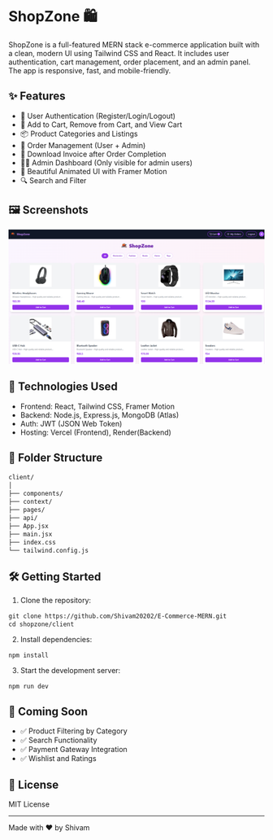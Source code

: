 # ShopZone 🛍️

ShopZone is a full-featured MERN stack e-commerce application built with a clean, modern UI using Tailwind CSS and React. It includes user authentication, cart management, order placement, and an admin panel. The app is responsive, fast, and mobile-friendly.

## ✨ Features

- 🔐 User Authentication (Register/Login/Logout)
- 🛒 Add to Cart, Remove from Cart, and View Cart
- 📦 Product Categories and Listings
- 🧾 Order Management (User + Admin)
- 🧾 Download Invoice after Order Completion
- 🧑‍💻 Admin Dashboard (Only visible for admin users)
- 🎨 Beautiful Animated UI with Framer Motion
- 🔍 Search and Filter 

## 🖼️ Screenshots

![Home Page](https://raw.githubusercontent.com/Shivam20202/E-Commerce-MERN/main/client/public/screen.png)

## 🚀 Technologies Used

- Frontend: React, Tailwind CSS, Framer Motion
- Backend: Node.js, Express.js, MongoDB (Atlas)
- Auth: JWT (JSON Web Token)
- Hosting: Vercel (Frontend), Render(Backend)

## 📁 Folder Structure

```
client/
│
├── components/
├── context/
├── pages/
├── api/
├── App.jsx
├── main.jsx
├── index.css
└── tailwind.config.js
```

## 🛠️ Getting Started

1. Clone the repository:

```
git clone https://github.com/Shivam20202/E-Commerce-MERN.git
cd shopzone/client
```

2. Install dependencies:

```
npm install
```

3. Start the development server:

```
npm run dev
```

## 🧪 Coming Soon

- ✅ Product Filtering by Category
- ✅ Search Functionality
- ✅ Payment Gateway Integration
- ✅ Wishlist and Ratings

## 📄 License

MIT License

---

Made with ❤️ by Shivam

